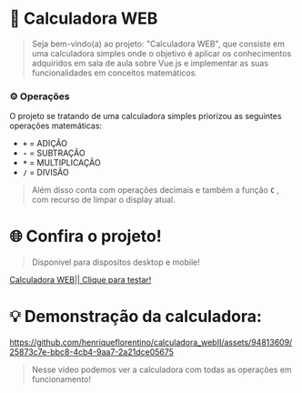 # 🔢 Calculadora WEB

>Seja bem-vindo(a) ao projeto: "Calculadora WEB", que consiste em uma calculadora simples onde o objetivo é aplicar os conhecimentos adquiridos em sala de aula sobre Vue.js e implementar as suas funcionalidades em conceitos matemáticos.


### ⚙️ Operações
O projeto se tratando de uma calculadora simples priorizou as seguintes operações matemáticas:

* **` + `** = ADIÇÃO
* **` - `** = SUBTRAÇÃO
* **` * `** = MULTIPLICAÇÃO
* **` / `** = DIVISÃO
>Além disso conta com operações decimais e também a função **` C `** , com recurso de limpar o display atual.

# 🌐 Confira o projeto!
> Disponivel para dispositos desktop e mobile!

[Calculadora WEB|| Clique para testar!](https://calculad0raweb.netlify.app/)

# 💡 Demonstração da calculadora:
https://github.com/henriqueflorentino/calculadora_webII/assets/94813609/25873c7e-bbc8-4cb4-9aa7-2a21dce05675
> Nesse vídeo podemos ver a calculadora com todas as operações em funcionamento!
